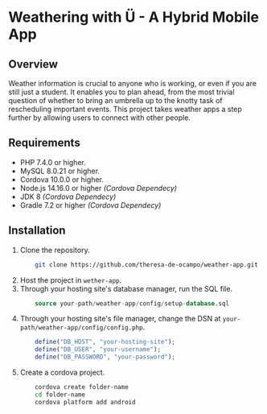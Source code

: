 # Weathering with Ü - A Hybrid Mobile App

## Overview
Weather information is crucial to anyone who is working, or even if you are still just a student. It enables you to plan ahead, from the most trivial question of whether to bring an umbrella up to the knotty task of rescheduling important events. This project takes weather apps a step further by allowing users to connect with other people.

## Requirements
- PHP 7.4.0 or higher.
- MySQL 8.0.21 or higher.
- Cordova 10.0.0 or higher.
- Node.js 14.16.0 or higher *(Cordova Dependecy)*
- JDK 8 *(Cordova Dependecy)*
- Gradle 7.2 or higher *(Cordova Dependecy)*

## Installation
1. Clone the repository.
	```bash
		git clone https://github.com/theresa-de-ocampo/weather-app.git
	```
2. Host the project in `wether-app`.
3. Through your hosting site's database manager, run the SQL file.
	```sql
		source your-path/weather-app/config/setup-database.sql
	```
4. Through your hosting site's file manager, change the DSN at `your-path/weather-app/config/config.php`.
	```php
		define("DB_HOST", "your-hosting-site");
		define("DB_USER", "your-username");
		define("DB_PASSWORD", "your-password");
	```
5. Create a cordova project.
	```bash
		cordova create folder-name
		cd folder-name
		cordova platform add android
	```